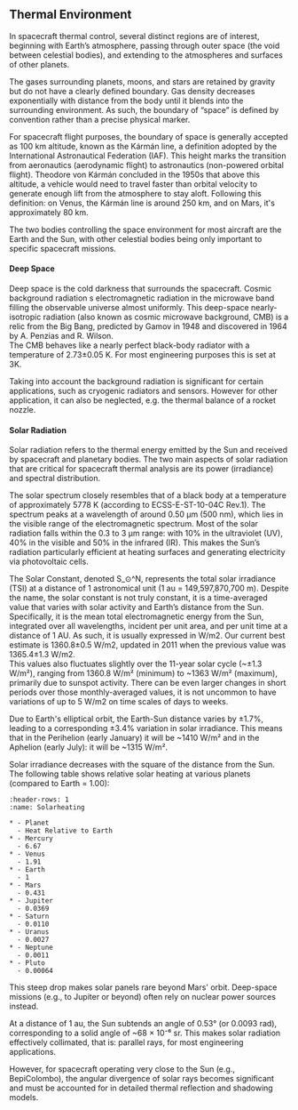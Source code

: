 ## Thermal Environment
In spacecraft thermal control, several distinct regions are of interest, beginning with Earth’s atmosphere, passing through outer space (the void between celestial bodies), and extending to the atmospheres and surfaces of other planets.  

The gases surrounding planets, moons, and stars are retained by gravity but do not have a clearly defined boundary. Gas density decreases exponentially with distance from the body until it blends into the surrounding environment. As such, the boundary of “space” is defined by convention rather than a precise physical marker.  

For spacecraft flight purposes, the boundary of space is generally accepted as 100 km altitude, known as the Kármán line, a definition adopted by the International Astronautical Federation (IAF). This height marks the transition from aeronautics (aerodynamic flight) to astronautics (non-powered orbital flight). Theodore von Kármán concluded in the 1950s that above this altitude, a vehicle would need to travel faster than orbital velocity to generate enough lift from the atmosphere to stay aloft. Following this definition: on Venus, the Kármán line is around 250 km, and on Mars, it's approximately 80 km.  

The two bodies controlling the space environment for most aircraft are the Earth and the Sun, with other celestial bodies being only important to specific spacecraft missions.   

#### Deep Space
Deep space is the cold darkness that surrounds the spacecraft. Cosmic background radiation s electromagnetic radiation in the microwave band filling the observable universe almost uniformly. This deep-space nearly-isotropic radiation (also known as cosmic microwave background, CMB) is a relic from the Big Bang, predicted by Gamov in 1948 and discovered in 1964 by A. Penzias and R. Wilson.  
The CMB behaves like a nearly perfect black-body radiator with a temperature of 2.73±0.05 K. For most engineering purposes this is set at 3K.   

Taking into account the background radiation is significant for certain applications, such as cryogenic radiators and sensors. However for other application, it can also be neglected, e.g. the thermal balance of a rocket nozzle.   
#### Solar Radiation

Solar radiation refers to the thermal energy emitted by the Sun and received by spacecraft and planetary bodies. The two main aspects of solar radiation that are critical for spacecraft thermal analysis are its power (irradiance) and spectral distribution.  

The solar spectrum closely resembles that of a black body at a temperature of approximately 5778 K (according to ECSS-E-ST-10-04C Rev.1).  The spectrum peaks at a wavelength of around 0.50 μm (500 nm), which lies in the visible range of the electromagnetic spectrum. Most of the solar radiation falls within the 0.3 to 3 μm range: with 10% in the ultraviolet (UV), 40% in the visible and 50% in the infrared (IR). This makes the Sun’s radiation particularly efficient at heating surfaces and generating electricity via photovoltaic cells.  
 
The Solar Constant, denoted S_⊙^N, represents the total solar irradiance (TSI) at a distance of 1 astronomical unit (1 au = 149,597,870,700 m). Despite the name, the solar constant is not truly constant, it is a time-averaged value that varies with solar activity and Earth’s distance from the Sun. Specifically, it is the mean total electromagnetic energy from the Sun, integrated over all wavelengths, incident per unit area, and per unit time at a distance of 1 AU. As such, it is usually expressed in W/m2. Our current best estimate is 1360.8±0.5 W/m2, updated in 2011 when the previous value was 1365.4±1.3 W/m2.  
This values also fluctuates slightly over the 11-year solar cycle (~±1.3 W/m²), ranging from 1360.8 W/m² (minimum) to ~1363 W/m² (maximum), primarily due to sunspot activity. There can be even larger changes in short periods over those monthly-averaged values, it is not uncommon to have variations of up to 5 W/m2 on time scales of days to weeks. 

Due to Earth's elliptical orbit, the Earth-Sun distance varies by ±1.7%, leading to a corresponding ±3.4% variation in solar irradiance. This means that in the Perihelion (early January) it will be ~1410 W/m² and in the Aphelion (early July): it will be ~1315 W/m². 

Solar irradiance decreases with the square of the distance from the Sun. The following table shows relative solar heating at various planets (compared to Earth = 1.00):
```{list-table} Relative solar heating 
:header-rows: 1
:name: Solarheating

* - Planet
  - Heat Relative to Earth
* - Mercury
  - 6.67
* - Venus
  - 1.91
* - Earth
  - 1
* - Mars
  - 0.431
* - Jupiter
  - 0.0369
* - Saturn
  - 0.0110
* - Uranus
  - 0.0027
* - Neptune
  - 0.0011
* - Pluto
  - 0.00064
```


This steep drop makes solar panels rare beyond Mars' orbit. Deep-space missions (e.g., to Jupiter or beyond) often rely on nuclear power sources instead.

At a distance of 1 au, the Sun subtends an angle of 0.53° (or 0.0093 rad), corresponding to a solid angle of ~68 × 10⁻⁶ sr. This makes solar radiation effectively collimated, that is: parallel rays, for most engineering applications.

However, for spacecraft operating very close to the Sun (e.g., BepiColombo), the angular divergence of solar rays becomes significant and must be accounted for in detailed thermal reflection and shadowing models.
